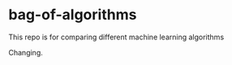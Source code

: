 bag-of-algorithms
=================

This repo is for comparing different machine learning algorithms 

Changing.
